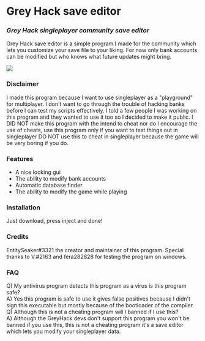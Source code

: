 # Grey Hack save editor
### _Grey Hack singleplayer community save editor_
Grey Hack save editor is a simple program I made for the community which lets you customize your save file to your liking.
For now only bank accounts can be modified but who knows what future updates might bring.

[![](https://cdn.discordapp.com/attachments/780723099863613450/811962452669104178/unknown.png)]()
### Disclaimer
I made this program because I want to use singleplayer as a "playground" for multiplayer. I don't want to go through the trouble of hacking banks before I can test my scripts effectively. I told a few people I was working on this program and they wanted to use it too so I decided to make it public. I DID NOT make this program with the intend to cheat nor do I encourage the use of cheats, use this program only if you want to test things out in singleplayer DO NOT use this to cheat in singleplayer because the game will be very boring if you do.

### Features
- A nice looking gui
- The ability to modify bank accounts
- Automatic database finder
- The ability to modify the game while playing

### Installation
Just download, press inject and done!

### Credits
EntitySeaker#3321 the creator and maintainer of this program.
Special thanks to V.#2163 and fera282828 for testing the program on windows.

### FAQ
Q) My antivirus program detects this program as a virus is this program safe?       
A) Yes this program is safe to use it gives false positives because I didn't sign this executable but mostly because of the bootloader of the compiler.    
Q) Although this is not a cheating program will I banned if I use this?    
A) Although the GreyHack devs don't support this program you won't be banned if you use this, this is not a cheating program it's a save editor which lets you modify your singleplayer data.
